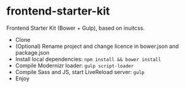 frontend-starter-kit
====================

Frontend Starter Kit (Bower + Gulp), based on inuitcss.

 * Clone
 * (Optional) Rename project and change licence in bower.json and package.json
 * Install local dependencies: `npm install && bower install`
 * Compile Modernizr loader: `gulp script-loader`
 * Compile Sass and JS, start LiveReload server: `gulp`
 * Enjoy
